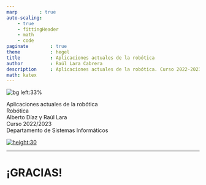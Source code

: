 ```yaml
---
marp        : true
auto-scaling:
    - true
    - fittingHeader
    - math
    - code
paginate        : true
theme           : hegel
title           : Aplicaciones actuales de la robótica
author          : Raúl Lara Cabrera
description     : Aplicaciones actuales de la robótica. Curso 2022-2023. E.T.S.I. Sistemas Informáticos (UPM)
math: katex
---
```


<!-- _class: titlepage -->
![bg left:33%](https://live.staticflickr.com/65535/49028927416_02d7b0c238_b.jpg)

<div class="title">Aplicaciones actuales de la robótica</div>
<div class="subtitle">Robótica</div>
<div class="author">Alberto Díaz y Raúl Lara</div>
<div class="date">Curso 2022/2023</div>
<div class="organization">Departamento de Sistemas Informáticos</div>

[![height:30](https://img.shields.io/badge/License-CC%20BY--NC--SA%204.0-informational.svg)](https://creativecommons.org/licenses/by-nc-sa/4.0/)

---

# ¡GRACIAS!<!--_class: transition-->
